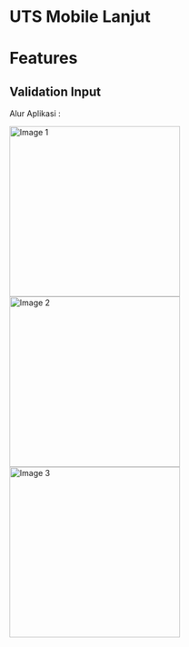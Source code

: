 # UTS Mobile Lanjut
# Features
## Validation Input<br>
Alur Aplikasi : <br>
<p align="left">
  <img src="https://github.com/user-attachments/assets/2eaab105-7cff-437b-a5b1-3f2e66ab30b2" alt="Image 1" width="300"/>
  <img src="https://github.com/user-attachments/assets/051dcc7c-444f-45ae-bd29-4567ec548ea7" alt="Image 2" width="300"/>
  <img src="https://github.com/user-attachments/assets/e09be213-f177-43eb-ad61-4713cd506e82" alt="Image 3" width="300"/>
</p>
